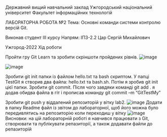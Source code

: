 Державний вищий навчальний заклад Ужгородський національний університет Факультет інформаційних технологій

ЛАБОРАТОРНА РОБОТА №2 Тема: Основні команди системи контролю версій Git.

Виконав студент ІIІ курсу Напрям: ІПЗ-2.2 Цар Сергій Михайлович

Ужгород-2022 Хід роботи

Пройти гру Git Learn та зробити скріншоти пройдених рівнів.
![image](https://user-images.githubusercontent.com/75271497/217420097-92bb906a-c7ed-4242-b6ec-51a6c1a2b567.png)

![image](https://user-images.githubusercontent.com/75271497/217420240-8310aa11-be86-4218-91db-164d3e3dc389.png)

Зробити git init папки із файлом hello.txt та bash скриптом. У папці TestGit я створив два файла: hello.txt та bash.sh. Потім я зробив git init цієї папки.
Зробити git commit. Після чого завдяки команді git add . я додав обидва файла в гіт і прописав команду git commit –m “GitTestMy”

Зробити git push у віддалений репозиторій у вітку lab2.
![image](https://user-images.githubusercontent.com/75271497/217516306-b69d51f8-10f8-478b-9e14-908b1a56c136.png)
Додати в папку Readme файл із звітом до лабораторної, щоб його можна було передивлятись на репозиторію коли переходиш у вітку
![image](https://user-images.githubusercontent.com/75271497/217516392-5e5e29ea-131f-4b78-9ecf-97f9ca983c88.png)
Висновки: на цій лабораторній роботі я навчився працювати з Git, створювати та публікувати репазиторії, а також додавати файли до репазиторій
